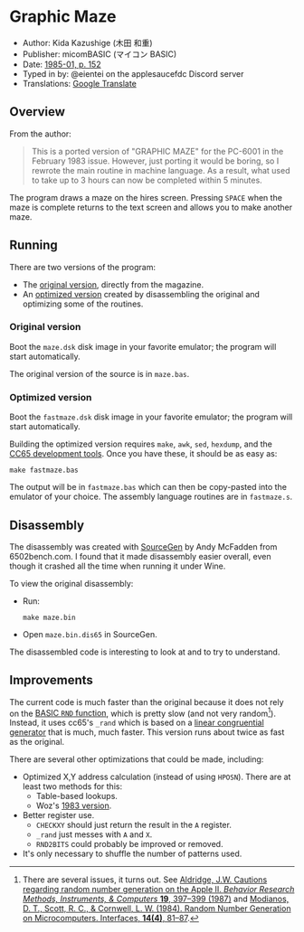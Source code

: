 # Graphic Maze

* Author: Kida Kazushige (木田 和重)
* Publisher: micomBASIC (マイコン BASIC)
* Date: [1985-01,
  p. 152](https://archive.org/details/micomBASIC-1985-01/page/152/mode/1up)
* Typed in by: @eientei on the applesaucefdc Discord server
* Translations: [Google Translate](http://translate.google.com)

## Overview

From the author:

> This is a ported version of "GRAPHIC MAZE" for the PC-6001 in the
> February 1983 issue. However, just porting it would be boring, so I
> rewrote the main routine in machine language.  As a result, what
> used to take up to 3 hours can now be completed within 5 minutes.

The program draws a maze on the hires screen. Pressing `SPACE` when
the maze is complete returns to the text screen and allows you to make
another maze.

## Running

There are two versions of the program:

*   The [original version](#original-version), directly from the
    magazine.
*   An [optimized version](#optimized-version) created by
    disassembling the original and optimizing some of the routines.

### Original version

Boot the `maze.dsk` disk image in your favorite emulator; the program
will start automatically.

The original version of the source is in `maze.bas`.

### Optimized version

Boot the `fastmaze.dsk` disk image in your favorite emulator; the
program will start automatically.

Building the optimized version requires `make`, `awk`, `sed`,
`hexdump`, and the [CC65 development tools](https://cc65.github.io/).
Once you have these, it should be as easy as:

```shell
make fastmaze.bas
```

The output will be in `fastmaze.bas` which can then be copy-pasted
into the emulator of your choice.  The assembly language routines are
in `fastmaze.s`.

## Disassembly

The disassembly was created with [SourceGen] by Andy McFadden from
6502bench.com. I found that it made disassembly easier overall, even
though it crashed all the time when running it under Wine.

[SourceGen]: https://github.com/fadden/6502bench/

To view the original disassembly:

*   Run:

    ```shell
    make maze.bin
    ```
    
*  Open `maze.bin.dis65` in SourceGen.

The disassembled code is interesting to look at and to try to
understand.

## Improvements

The current code is much faster than the original because it does not
rely on the [BASIC `RND` function], which is pretty slow (and not very
random[^1]). Instead, it uses cc65's `_rand` which is based on a [linear
congruential generator] that is much, much faster. This version runs
about twice as fast as the original.

There are several other optimizations that could be made, including:

*   Optimized X,Y address calculation (instead of using
    `HPOSN`). There are at least two methods for this:
    *   Table-based lookups.
    *   Woz's [1983 version](http://www.txbobsc.com/aal/1986/aal8612.html#a9).
*   Better register use.
    *   `CHECKXY` should just return the result in the `A` register.
    *   `_rand` just messes with `A` and `X`.
    *   `RND2BITS` could probably be improved or removed.
*   It's only necessary to shuffle the number of patterns used.

[BASIC `RND` function]: https://6502disassembly.com/a2-rom/Applesoft.html#SymRND
[`HPOSN`]: https://6502disassembly.com/a2-rom/Applesoft.html#SymHPOSN
[linear congruential generator]: https://en.wikipedia.org/wiki/Linear_congruential_generator
[^1]: There are several issues, it turns out.  See [Aldridge,
    J.W. Cautions regarding random number generation on the Apple
    II. _Behavior Research Methods, Instruments, & Computers_ **19**,
    397–399 (1987)](https://doi.org/10.3758/BF03202585) and [Modianos,
    D. T., Scott, R. C., & Cornwell, L. W. (1984). Random Number
    Generation on Microcomputers. Interfaces, **14(4)**,
    81–87](http://www.jstor.org/stable/25060592).

